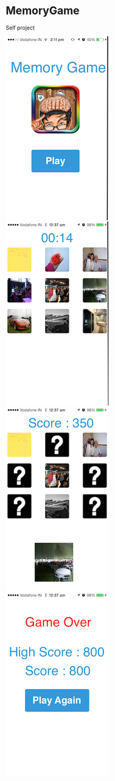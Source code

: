 MemoryGame
==========

Self project

![Alt text](/MemoryGame/0.PNG?raw=true "Start Screen")
![Alt text](/MemoryGame/1.PNG?raw=true "Remember Images with positions")
![Alt text](/MemoryGame/2.PNG?raw=true "Match image")
![Alt text](/MemoryGame/3.PNG?raw=true "Game Over")
